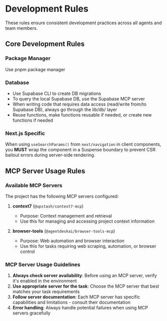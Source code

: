 # Development Rules

These rules ensure consistent development practices across all agents and team
members.

## Core Development Rules

### Package Manager

Use pnpm package manager

### Database

- Use Supabase CLI to create DB migrations
- To query the local Supabase DB, use the Supabase MCP server
- When writing code that requires data access (read/write from/to Supabase DB),
  always go through the lib/db/ layer
- Reuse functions, make functions reusable if needed, or create new functions if
  needed

### Next.js Specific

When using `useSearchParams()` from `next/navigation` in client components, you
**MUST** wrap the component in a Suspense boundary to prevent CSR bailout errors
during server-side rendering.

## MCP Server Usage Rules

### Available MCP Servers

The project has the following MCP servers configured:

1. **context7** (`@upstash/context7-mcp`)
   - Purpose: Context management and retrieval
   - Use this for managing and accessing project context information

2. **browser-tools** (`@agentdeskai/browser-tools-mcp`)
   - Purpose: Web automation and browser interaction
   - Use this for tasks requiring web scraping, automation, or browser control

### MCP Server Usage Guidelines

1. **Always check server availability**: Before using an MCP server, verify it's
   enabled in the environment
2. **Use appropriate server for the task**: Choose the MCP server that best
   matches your task requirements
3. **Follow server documentation**: Each MCP server has specific capabilities
   and limitations - consult their documentation
4. **Error handling**: Always handle potential failures when using MCP servers
   gracefully
